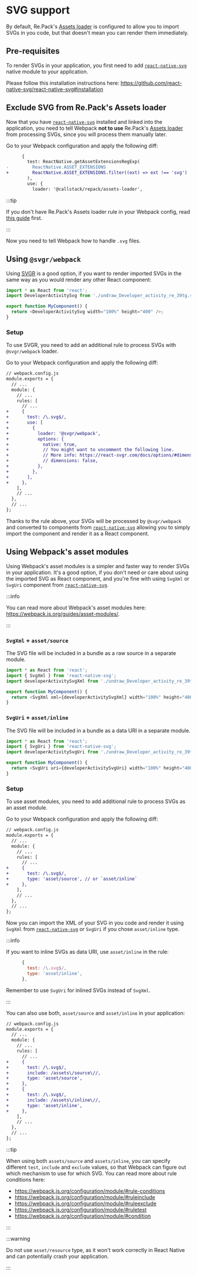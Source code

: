 # SVG support

By default, Re.Pack's [Assets loader](../loaders/assets-loader) is configured to allow you to import SVGs in you code, but that doesn't mean you can render them immediately.

## Pre-requisites

To render SVGs in your application, you first need to add [`react-native-svg`](https://github.com/react-native-svg/react-native-svg) native module to your application.

Please follow this installation instructions here: https://github.com/react-native-svg/react-native-svg#installation

## Exclude SVG from Re.Pack's Assets loader

Now that you have [`react-native-svg`](https://github.com/react-native-svg/react-native-svg) installed and linked into the application, you need to tell Webpack **not to use** Re.Pack's [Assets loader](../loaders/assets-loader) from processing SVGs, since you will process them manually later.

Go to your Webpack configuration and apply the following diff:

```diff
      {
        test: ReactNative.getAssetExtensionsRegExp(
-         ReactNative.ASSET_EXTENSIONS
+         ReactNative.ASSET_EXTENSIONS.filter((ext) => ext !== 'svg')
        ),
        use: {
          loader: '@callstack/repack/assets-loader',
```

:::tip

If you don't have Re.Pack's Assets loader rule in your Webpack config, read [this guide](../loaders/assets-loader#migrating-from-assetsplugin) first.

:::

Now you need to tell Webpack how to handle `.svg` files.

## Using `@svgr/webpack`

Using [SVGR](https://react-svgr.com/) is a good option, if you want to render imported SVGs in the
same way as you would render any other React component:

```js
import * as React from 'react';
import DeveloperActivitySvg from './undraw_Developer_activity_re_39tg.svg';

export function MyComponent() {
  return <DeveloperActivitySvg width="100%" height="400" />;
}
```

### Setup

To use SVGR, you need to add an additional rule to process SVGs with `@svgr/webpack` loader.

Go to your Webpack configuration and apply the following diff:

```diff
// webpack.config.js
module.exports = {
  // ...
  module: {
    // ...
    rules: [
      // ...
+     {
+       test: /\.svg$/,
+       use: [
+         {
+           loader: '@svgr/webpack',
+           options: {
+             native: true,
+             // You might want to uncomment the following line.
+             // More info: https://react-svgr.com/docs/options/#dimensions
+             // dimensions: false,
+           },
+         },
+       ],
+     },
    ],
    // ...
  },
  // ...
};
```

Thanks to the rule above, your SVGs will be processed by `@svgr/webpack` and converted to components
from [`react-native-svg`](https://github.com/react-native-svg/react-native-svg) allowing you to simply
import the component and render it as a React component.

## Using Webpack's asset modules

Using Webpack's asset modules is a simpler and faster way to render SVGs in your application.
It's a good option, if you don't need or care about using the imported SVG as React component,
and you're fine with using `SvgXml` or `SvgUri` component from [`react-native-svg`](https://github.com/react-native-svg/react-native-svg).

:::info

You can read more about Webpack's asset modules here: https://webpack.js.org/guides/asset-modules/.

:::

### `SvgXml` + `asset/source`

The SVG file will be included in a bundle as a raw source in a separate module.

```js
import * as React from 'react';
import { SvgXml } from 'react-native-svg';
import developerActivitySvgXml from './undraw_Developer_activity_re_39tg.svg';

export function MyComponent() {
  return <SvgXml xml={developerActivitySvgXml} width="100%" height="400" />;
}
```

### `SvgUri` + `asset/inline`

The SVG file will be included in a bundle as a data URI in a separate module.

```js
import * as React from 'react';
import { SvgUri } from 'react-native-svg';
import developerActivitySvgUri from './undraw_Developer_activity_re_39tg.svg';

export function MyComponent() {
  return <SvgUri uri={developerActivitySvgUri} width="100%" height="400" />;
}
```

### Setup

To use asset modules, you need to add additional rule to process SVGs as an asset module.

Go to your Webpack configuration and apply the following diff:

```diff
// webpack.config.js
module.exports = {
  // ...
  module: {
    // ...
    rules: [
      // ...
+     {
+       test: /\.svg$/,
+       type: 'asset/source', // or `asset/inline`
+     },
    ],
    // ...
  },
  // ...
};
```

Now you can import the XML of your SVG in you code and render it using `SvgXml` from [`react-native-svg`](https://github.com/react-native-svg/react-native-svg) or `SvgUri` if you chose `asset/inline` type.

:::info

If you want to inline SVGs as data URI, use `asset/inline` in the rule:

```js
      {
        test: /\.svg$/,
        type: 'asset/inline',
      },
```

Remember to use `SvgUri` for inlined SVGs instead of `SvgXml`.

:::

You can also use both, `asset/source` and `asset/inline` in your application:

```diff
// webpack.config.js
module.exports = {
  // ...
  module: {
    // ...
    rules: [
      // ...
+     {
+       test: /\.svg$/,
+       include: /assets\/source\//,
+       type: 'asset/source',
+     },
+     {
+       test: /\.svg$/,
+       include: /assets\/inline\//,
+       type: 'asset/inline',
+     },
    ],
    // ...
  },
  // ...
};
```

:::tip

When using both `assets/source` and `assets/inline`, you can specify different `test`, `include` and `exclude` values,
so that Webpack can figure out which mechanism to use for which SVG. You can read more about rule conditions here:

- https://webpack.js.org/configuration/module/#rule-conditions
- https://webpack.js.org/configuration/module/#ruleinclude
- https://webpack.js.org/configuration/module/#ruleexclude
- https://webpack.js.org/configuration/module/#ruletest
- https://webpack.js.org/configuration/module/#condition

:::

:::warning

Do not use `asset/resource` type, as it won't work correctly in React Native and can potentially
crash your application.

:::

